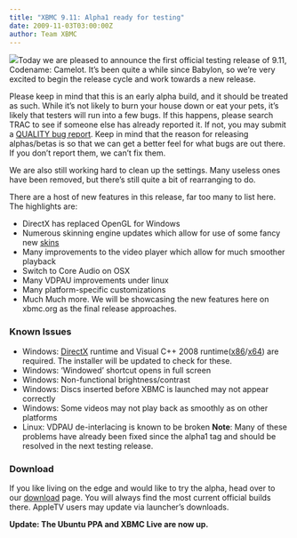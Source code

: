 ```yaml
---
title: "XBMC 9.11: Alpha1 ready for testing"
date: 2009-11-03T03:00:00Z
author: Team XBMC
---
```


![](/images/blog/logo.webp)Today we are pleased to announce the first official testing release of 9.11, Codename: Camelot. It’s been quite a while since Babylon, so we’re very excited to begin the release cycle and work towards a new release.

Please keep in mind that this is an early alpha build, and it should be treated as such. While it’s not likely to burn your house down or eat your pets, it’s likely that testers will run into a few bugs. If this happens, please search TRAC to see if someone else has already reported it. If not, you may submit a [QUALITY bug report](https://kodi.wiki/view/HOW-TO_submit_a_proper_Bug_Report). Keep in mind that the reason for releasing alphas/betas is so that we can get a better feel for what bugs are out there. If you don’t report them, we can’t fix them.

We are also still working hard to clean up the settings. Many useless ones have been removed, but there’s still quite a bit of rearranging to do.

There are a host of new features in this release, far too many to list here. The highlights are:

- DirectX has replaced OpenGL for Windows
- Numerous skinning engine updates which allow for use of some fancy new [skins](/slideshow/skins)
- Many improvements to the video player which allow for much smoother playback
- Switch to Core Audio on OSX
- Many VDPAU improvements under linux
- Many platform-specific customizations
- Much Much more. We will be showcasing the new features here on xbmc.org as the final release approaches.

### Known Issues

- Windows: [DirectX](http://www.microsoft.com/downloads/details.aspx?FamilyID=2DA43D38-DB71-4C1B-BC6A-9B6652CD92A3) runtime and Visual C++ 2008 runtime([x86](http://www.microsoft.com/downloads/details.aspx?FamilyID=9b2da534-3e03-4391-8a4d-074b9f2bc1bf)/[x64](http://www.microsoft.com/downloads/details.aspx?familyid=BA9257CA-337F-4B40-8C14-157CFDFFEE4E)) are required. The installer will be updated to check for these.
- Windows: ‘Windowed’ shortcut opens in full screen
- Windows: Non-functional brightness/contrast
- Windows: Discs inserted before XBMC is launched may not appear correctly
- Windows: Some videos may not play back as smoothly as on other platforms
- Linux: VDPAU de-interlacing is known to be broken
  **Note**: Many of these problems have already been fixed since the alpha1 tag and should be resolved in the next testing release.

### Download

If you like living on the edge and would like to try the alpha, head over to our [download](https://kodi.wiki/download/) page. You will always find the most current official builds there. AppleTV users may update via launcher’s downloads.

**Update: The Ubuntu PPA and XBMC Live are now up.**
